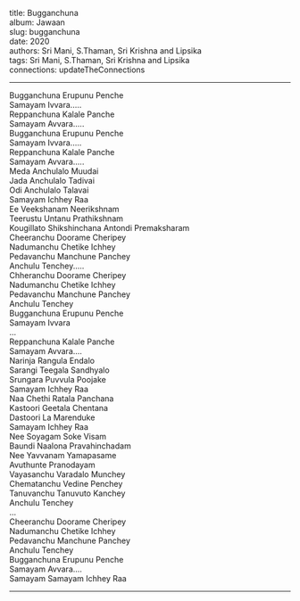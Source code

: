 title: Bugganchuna  
album: Jawaan  
slug: bugganchuna  
date: 2020  
authors: Sri Mani, S.Thaman, Sri Krishna and Lipsika  
tags: Sri Mani, S.Thaman, Sri Krishna and Lipsika  
connections: updateTheConnections  

------------

Bugganchuna Erupunu Penche  
Samayam Ivvara.....  
Reppanchuna Kalale Panche  
Samayam Avvara.....  
Bugganchuna Erupunu Penche  
Samayam Ivvara.....  
Reppanchuna Kalale Panche  
Samayam Avvara.....  
Meda Anchulalo Muudai  
Jada Anchulalo Tadivai  
Odi Anchulalo Talavai  
Samayam Ichhey Raa  
Ee Veekshanam Neerikshnam  
Teerustu Untanu Prathikshnam  
Kougillato Shikshinchana Antondi Premaksharam  
Cheeranchu Doorame Cheripey  
Nadumanchu Chetike Ichhey  
Pedavanchu Manchune Panchey  
Anchulu Tenchey.....  
Chheranchu Doorame Cheripey  
Nadumanchu Chetike Ichhey  
Pedavanchu Manchune Panchey  
Anchulu Tenchey  
Bugganchuna Erupunu Penche  
Samayam Ivvara  
...  
Reppanchuna Kalale Panche  
Samayam Avvara....  
Narinja Rangula Endalo  
Sarangi Teegala Sandhyalo  
Srungara Puvvula Poojake  
Samayam Ichhey Raa  
Naa Chethi Ratala Panchana  
Kastoori Geetala Chentana  
Dastoori La Marenduke  
Samayam Ichhey Raa  
Nee Soyagam Soke Visam  
Baundi Naalona Pravahinchadam  
Nee Yavvanam Yamapasame  
Avuthunte Pranodayam  
Vayasanchu Varadalo Munchey  
Chematanchu Vedine Penchey  
Tanuvanchu Tanuvuto Kanchey  
Anchulu Tenchey  
...  
Cheeranchu Doorame Cheripey  
Nadumanchu Chetike Ichhey  
Pedavanchu Manchune Panchey  
Anchulu Tenchey  
Bugganchuna Erupunu Penche  
Samayam Avvara....  
Samayam Samayam Ichhey Raa  


------------
